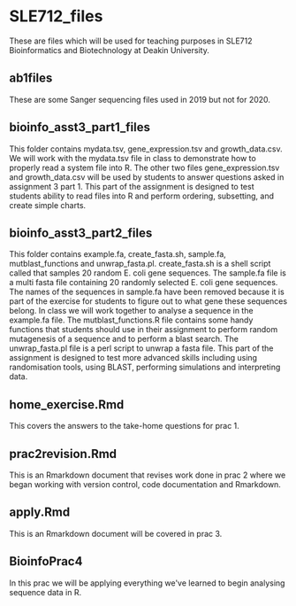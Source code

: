 # SLE712_files
These are files which will be used for teaching purposes in SLE712 Bioinformatics and Biotechnology at Deakin University.

## ab1files
These are some Sanger sequencing files used in 2019 but not for 2020.

## bioinfo_asst3_part1_files
This folder contains mydata.tsv, gene_expression.tsv and growth_data.csv. We will work with the mydata.tsv file in class to demonstrate how to properly read a system file into R. The other two files gene_expression.tsv and growth_data.csv will be used by students to answer questions asked in assignment 3 part 1. This part of the assignment is designed to test students ability to read files into R and perform ordering, subsetting, and create simple charts.

## bioinfo_asst3_part2_files
This folder contains example.fa, create_fasta.sh, sample.fa, mutblast_functions and unwrap_fasta.pl. create_fasta.sh is a shell script called that samples 20 random E. coli gene sequences. The sample.fa file is a multi fasta file containing 20 randomly selected E. coli gene sequences. The names of the sequences in sample.fa have been removed because it is part of the exercise for students to figure out to what gene these sequences belong. In class we will work together to analyse a sequence in the example.fa file. The mutblast_functions.R file contains some handy functions that students should use in their assignment to perform random mutagenesis of a sequence and to perform a blast search. The unwrap_fasta.pl file is a perl script to unwrap a fasta file. This part of the assignment is designed to test more advanced skills including using randomisation tools, using BLAST, performing simulations and interpreting data.

## home_exercise.Rmd
This covers the answers to the take-home questions for prac 1.

## prac2revision.Rmd
This is an Rmarkdown document that revises work done in prac 2 where we began working with version control, code documentation and Rmarkdown.

## apply.Rmd
This is an Rmarkdown document will be covered in prac 3.

## BioinfoPrac4
In this prac we will be applying everything we've learned to begin analysing sequence data in R.

